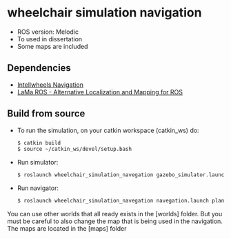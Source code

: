 # wheelchair simulation navigation
* ROS version: Melodic
* To used in dissertation
* Some maps are included

## Dependencies

* [Intellwheels Navigation](https://github.com/siferati/intellwheels_nav)
* [LaMa ROS - Alternative Localization and Mapping for ROS](https://github.com/iris-ua/iris_lama_ros/)

## Build from source

* To run the simulation, on your catkin workspace (catkin_ws) do:
    ```bash
    $ catkin build
    $ source ~/catkin_ws/devel/setup.bash
    ```

* Run simulator:
    ```bash
    $ roslaunch wheelchair_simulation_navegation gazebo_simulator.launch world:=LVL_Two.world
    ```

* Run navigator:
    ```bash
    $ roslaunch wheelchair_simulation_navegation navegation.launch planner:=teb world:=LVL_Two.yaml
    ```
You can use other worlds that all ready exists in the [worlds] folder. But you must be careful to also change the map that is being used in the navigation. The maps are located in the [maps] folder
